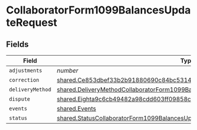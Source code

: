 # CollaboratorForm1099BalancesUpdateRequest


## Fields

| Field                                                                                                                                                                      | Type                                                                                                                                                                       | Required                                                                                                                                                                   | Description                                                                                                                                                                |
| -------------------------------------------------------------------------------------------------------------------------------------------------------------------------- | -------------------------------------------------------------------------------------------------------------------------------------------------------------------------- | -------------------------------------------------------------------------------------------------------------------------------------------------------------------------- | -------------------------------------------------------------------------------------------------------------------------------------------------------------------------- |
| `adjustments`                                                                                                                                                              | *number*                                                                                                                                                                   | :heavy_minus_sign:                                                                                                                                                         | N/A                                                                                                                                                                        |
| `correction`                                                                                                                                                               | [shared.Ce853dbef33b2b91880690c84bc5314340c1301fd7b3503dd6ce79c844e2a481](../../models/shared/ce853dbef33b2b91880690c84bc5314340c1301fd7b3503dd6ce79c844e2a481.md)         | :heavy_minus_sign:                                                                                                                                                         | N/A                                                                                                                                                                        |
| `deliveryMethod`                                                                                                                                                           | [shared.DeliveryMethodCollaboratorForm1099BalancesUpdateRequest](../../models/shared/deliverymethodcollaboratorform1099balancesupdaterequest.md)                           | :heavy_minus_sign:                                                                                                                                                         | N/A                                                                                                                                                                        |
| `dispute`                                                                                                                                                                  | [shared.Eighta9c6cb49482a98cdd603ff09858cdc3e5ef6ad9807c876c4161d925a96694a5](../../models/shared/eighta9c6cb49482a98cdd603ff09858cdc3e5ef6ad9807c876c4161d925a96694a5.md) | :heavy_minus_sign:                                                                                                                                                         | N/A                                                                                                                                                                        |
| `events`                                                                                                                                                                   | [shared.Events](../../models/shared/events.md)                                                                                                                             | :heavy_minus_sign:                                                                                                                                                         | N/A                                                                                                                                                                        |
| `status`                                                                                                                                                                   | [shared.StatusCollaboratorForm1099BalancesUpdateRequest](../../models/shared/statuscollaboratorform1099balancesupdaterequest.md)                                           | :heavy_minus_sign:                                                                                                                                                         | N/A                                                                                                                                                                        |